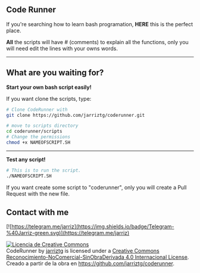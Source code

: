 Code Runner
-------------------------
If you're searching how to learn bash programation, <td><strong>HERE</strong></td> this is the perfect place.


<strong>All</strong> the scripts will have # (comments) to explain all the functions, only you will need edit the lines with your owns words.


------------------
What are you waiting for?
------------------

<strong>Start your own bash script easily!</strong> 


If you want clone the scripts, type:

```bash
# Clone CodeRunner with
git clone https://github.com/jarriztg/coderunner.git
```
```bash
# move to scripts directory
cd coderunner/scripts
# Change the permissions
chmod +x NAMEOFSCRIPT.SH
```

--------------------
<td><strong>Test any script!</strong></td>

```bash
# This is to run the script.
./NAMEOFSCRIPT.SH
```

If you want create some script to "coderunner", only you will create a Pull Request with the new file.




Contact with me
--------------------
[![https://telegram.me/jarriz](https://img.shields.io/badge/Telegram-%40Jarriz-green.svg)](https://telegram.me/jarriz)





<a rel="license" href="http://creativecommons.org/licenses/by-nc-nd/4.0/"><img alt="Licencia de Creative Commons" style="border-width:0" src="https://i.creativecommons.org/l/by-nc-nd/4.0/88x31.png" /></a><br /><span xmlns:dct="http://purl.org/dc/terms/" property="dct:title">CodeRunner</span> by <a xmlns:cc="http://creativecommons.org/ns#" href="https://github.com/jarriztg/coderunner" property="cc:attributionName" rel="cc:attributionURL">jarriztg</a> is licensed under a <a rel="license" href="http://creativecommons.org/licenses/by-nc-nd/4.0/">Creative Commons Reconocimiento-NoComercial-SinObraDerivada 4.0 Internacional License</a>.<br />Creado a partir de la obra en <a xmlns:dct="http://purl.org/dc/terms/" href="https://github.com/jarriztg/coderunner" rel="dct:source">https://github.com/jarriztg/coderunner</a>.
